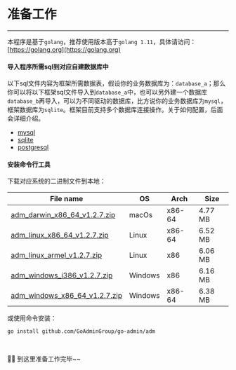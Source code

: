 # 准备工作
---

本程序是基于```golang```，推荐使用版本高于```golang 1.11```，具体请访问：[https://golang.org](https://golang.org)

#### 导入程序所需sql到对应自建数据库中

以下sql文件内容为框架所需数据表，假设你的业务数据库为：```database_a```；那么你可以将以下框架sql文件导入到```database_a```中，也可以另外建一个数据库```database_b```再导入，可以为不同驱动的数据库，比方说你的业务数据库为```mysql```，框架数据库为```sqlite```。框架目前支持多个数据库连接操作。关于如何配置，后面会详细介绍。

- [mysql](https://raw.githubusercontent.com/GoAdminGroup/go-admin/master/data/admin.sql)
- [sqlite](https://raw.githubusercontent.com/GoAdminGroup/go-admin/master/data/admin.db)
- [postgresql](https://raw.githubusercontent.com/GoAdminGroup/go-admin/master/data/admin.pgsql)

#### 安装命令行工具

下载对应系统的二进制文件到本地：

|  File name   | OS  | Arch  | Size  |
|  ----  | ----  | ----  |----  |
| [adm_darwin_x86_64_v1.2.7.zip](http://file.go-admin.cn/go_admin/cli/v1_2_7/adm_darwin_x86_64_v1.2.7.zip)  | macOs | x86-64 | 4.77 MB
| [adm_linux_x86_64_v1.2.7.zip](http://file.go-admin.cn/go_admin/cli/v1_2_7/adm_linux_x86_64_v1.2.7.zip)  | Linux | x86-64   | 6.52 MB
| [adm_linux_armel_v1.2.7.zip](http://file.go-admin.cn/go_admin/cli/v1_2_7/adm_linux_armel_v1.2.7.zip)  | Linux | x86   | 6.06 MB
| [adm_windows_i386_v1.2.7.zip](http://file.go-admin.cn/go_admin/cli/v1_2_7/adm_windows_i386_v1.2.7.zip)  | Windows | x86  |6.16 MB
| [adm_windows_x86_64_v1.2.7.zip](http://file.go-admin.cn/go_admin/cli/v1_2_7/adm_windows_x86_64_v1.2.7.zip)  | Windows | x86-64   |6.38 MB



或使用命令安装：

```
go install github.com/GoAdminGroup/go-admin/adm
```

<br>

🍺🍺 到这里准备工作完毕~~